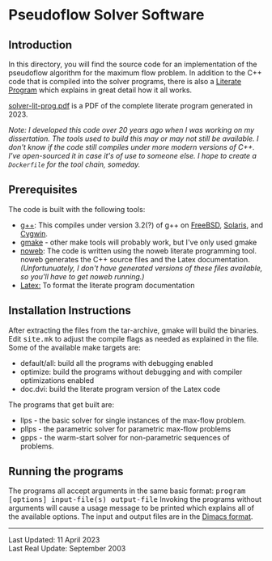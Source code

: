 # Pseudoflow Solver Software

## Introduction
In this directory, you will find the source code for an implementation of
the pseudoflow algorithm for the maximum flow problem. In addition to the
C++ code that is compiled into the solver programs, there is also a
[Literate Program](http://www.literateprogramming.com/) which explains in
great detail how it all works. 

[solver-lit-prog.pdf](./solver-lit-prog.pdf) is a PDF of the complete literate program generated in 2023.

*Note: I developed this code over 20 years ago when I was working on my
dissertation.  The tools used to build this may or may not still be
available.  I don't know if the code still compiles under more modern
versions of C++.  I've open-sourced it in case it's of use to someone else.
I hope to create a `Dockerfile` for the tool chain, someday.*

## Prerequisites
The code is built with the following tools:

* <a href="http://gcc.gnu.org"> g++</a>: This compiles under version 3.2(?) of g++ on <a
  href="http://www.freebsd.org">FreeBSD</a>,  <a href="http://www.sun.com">Solaris</a>, and <a href="http://sources.redhat.com/cygwin"> Cygwin</a>.
* <a href="http://www.gnu.org/software/make/make.html"> gmake</a> - other make tools will probably work, but I've only used gmake</li>
* <a href="http://www.eecs.harvard.edu/~nr/noweb/">noweb</a>: The code is written using the noweb literate programming tool. noweb generates the C++ source files and the Latex documentation.  *(Unfortunuately, I don't have generated versions of these files available, so you'll have to get noweb running.)*
* [Latex:](http://www.latex-project.org/) To format the literate program documentation

## Installation Instructions
After extracting the files from the tar-archive, gmake will build the binaries.
Edit <tt>site.mk</tt> to adjust the compile flags as needed as explained in the
file. Some of the available make targets are:

* default/all: build all the programs with debugging enabled
* optimize: build the programs without debugging and with compiler optimizations enabled
* doc.dvi: build the literate program version of the Latex code

The programs that get built are:

* llps - the basic solver for single instances of the max-flow problem.
* pllps - the parametric solver for parametric max-flow problems
* gpps - the warm-start solver for non-parametric sequences of problems.

## Running the programs
The programs all accept arguments in the same basic format:
<tt>program [options] input-file(s) output-file</tt>
Invoking the programs without arguments will cause a usage message to be printed which explains all of the available options.
The input and output files are in the [Dimacs format](http://lpsolve.sourceforge.net/5.5/DIMACS_maxf.htm).

---
Last Updated: 11 April 2023<br>
Last Real Update: September 2003
